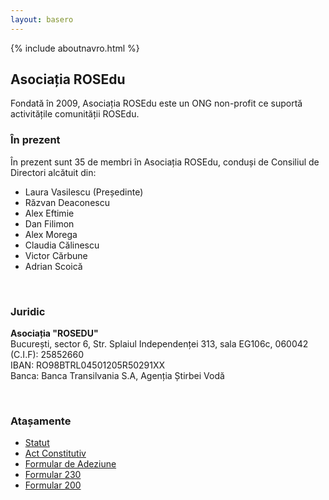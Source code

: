 ```yaml
---
layout: basero
---
```


{% include aboutnavro.html %}

## Asociația ROSEdu

Fondată în 2009, Asociația ROSEdu este un ONG non-profit ce suportă activitățile comunității ROSEdu.

### În prezent

În prezent sunt 35 de membri în Asociația ROSEdu, conduși de Consiliul de Directori alcătuit din:

 * Laura Vasilescu (Președinte)
 * Răzvan Deaconescu
 * Alex Eftimie
 * Dan Filimon
 * Alex Morega
 * Claudia Călinescu
 * Victor Cărbune
 * Adrian Scoică

<br />

### Juridic

**Asociația "ROSEDU"** <br />
București, sector 6, Str. Splaiul Independenței 313, sala EG106c, 060042 <br />
(C.I.F): 25852660 <br />
IBAN: RO98BTRL04501205R50291XX <br />
Banca: Banca Transilvania S.A, Agenția Știrbei Vodă <br />

<br />

### Atașamente

 * [Statut]({{site.basepath}}files/Asociatia_ROSEdu_Statut.pdf)
 * [Act Constitutiv]({{site.basepath}}files/Asociatia_ROSEdu_Act_Constitutiv.pdf)
 * [Formular de Adeziune]({{site.basepath}}files/Asociatia-ROSEdu_Formular-de-adeziune.pdf)
 * [Formular 230]({{site.basepath}}files/Decl_230_ROSEdu.pdf)
 * [Formular 200]({{site.basepath}}files/Decl_200_ROSEdu.pdf)

